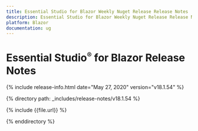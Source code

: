 ```yaml
---
title: Essential Studio for Blazor Weekly Nuget Release Release Notes  
description: Essential Studio for Blazor Weekly Nuget Release Release Notes  
platform: Blazor
documentation: ug
---
```


# Essential Studio<sup style="font-size:70%">&reg;</sup> for Blazor  Release Notes  

{% include release-info.html date="May 27, 2020"  version="v18.1.54" %} 

{% directory path: _includes/release-notes/v18.1.54 %}

{% include {{file.url}} %}

{% enddirectory %}

